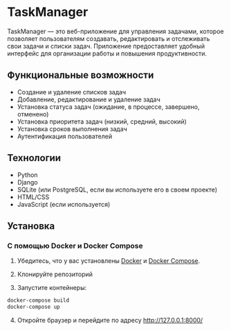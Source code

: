# TaskManager

TaskManager — это веб-приложение для управления задачами, которое позволяет пользователям создавать, редактировать и отслеживать свои задачи и списки задач. Приложение предоставляет удобный интерфейс для организации работы и повышения продуктивности.

## Функциональные возможности

- Создание и удаление списков задач
- Добавление, редактирование и удаление задач
- Установка статуса задач (ожидание, в процессе, завершено, отменено)
- Установка приоритета задач (низкий, средний, высокий)
- Установка сроков выполнения задач
- Аутентификация пользователей

## Технологии

- Python
- Django
- SQLite (или PostgreSQL, если вы используете его в своем проекте)
- HTML/CSS
- JavaScript (если используется)

## Установка

### С помощью Docker и Docker Compose

1. Убедитесь, что у вас установлены [Docker](https://www.docker.com/get-started) и [Docker Compose](https://docs.docker.com/compose/install/).

2. Клонируйте репозиторий
3. Запустите контейнеры:

  ```bash
  docker-compose build
  docker-compose up
  ```
4. Откройте браузер и перейдите по адресу http://127.0.0.1:8000/
